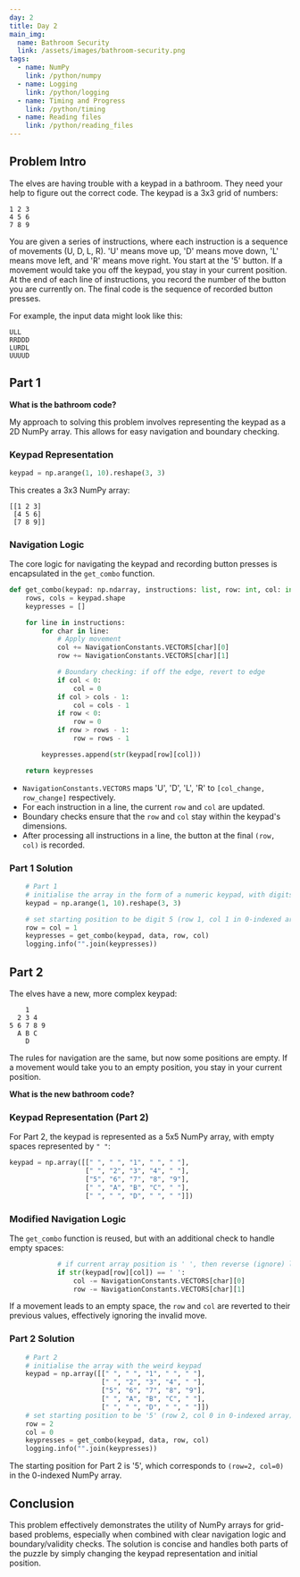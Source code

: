 ```yaml
---
day: 2
title: Day 2
main_img:
  name: Bathroom Security
  link: /assets/images/bathroom-security.png
tags:
  - name: NumPy
    link: /python/numpy
  - name: Logging
    link: /python/logging
  - name: Timing and Progress
    link: /python/timing
  - name: Reading files
    link: /python/reading_files
---
```

## Problem Intro

The elves are having trouble with a keypad in a bathroom. They need your help to figure out the correct code. The keypad is a 3x3 grid of numbers:

```
1 2 3
4 5 6
7 8 9
```

You are given a series of instructions, where each instruction is a sequence of movements (U, D, L, R). 'U' means move up, 'D' means move down, 'L' means move left, and 'R' means move right. You start at the '5' button. If a movement would take you off the keypad, you stay in your current position. At the end of each line of instructions, you record the number of the button you are currently on. The final code is the sequence of recorded button presses.

For example, the input data might look like this:

```text
ULL
RRDDD
LURDL
UUUUD
```

## Part 1

**What is the bathroom code?**

My approach to solving this problem involves representing the keypad as a 2D NumPy array. This allows for easy navigation and boundary checking.

### Keypad Representation

```python
keypad = np.arange(1, 10).reshape(3, 3)
```

This creates a 3x3 NumPy array:

```
[[1 2 3]
 [4 5 6]
 [7 8 9]]
```

### Navigation Logic

The core logic for navigating the keypad and recording button presses is encapsulated in the `get_combo` function.

```python
def get_combo(keypad: np.ndarray, instructions: list, row: int, col: int) -> list:
    rows, cols = keypad.shape
    keypresses = []

    for line in instructions:
        for char in line:
            # Apply movement
            col += NavigationConstants.VECTORS[char][0]
            row += NavigationConstants.VECTORS[char][1]

            # Boundary checking: if off the edge, revert to edge
            if col < 0:
                col = 0
            if col > cols - 1:
                col = cols - 1
            if row < 0:
                row = 0
            if row > rows - 1:
                row = rows - 1

        keypresses.append(str(keypad[row][col]))

    return keypresses
```

-   `NavigationConstants.VECTORS` maps 'U', 'D', 'L', 'R' to `[col_change, row_change]` respectively.
-   For each instruction in a line, the current `row` and `col` are updated.
-   Boundary checks ensure that the `row` and `col` stay within the keypad's dimensions.
-   After processing all instructions in a line, the button at the final `(row, col)` is recorded.

### Part 1 Solution

```python
    # Part 1
    # initialise the array in the form of a numeric keypad, with digits 1-9
    keypad = np.arange(1, 10).reshape(3, 3)

    # set starting position to be digit 5 (row 1, col 1 in 0-indexed array)
    row = col = 1
    keypresses = get_combo(keypad, data, row, col)
    logging.info("".join(keypresses))
```

## Part 2

The elves have a new, more complex keypad:

```
    1
  2 3 4
5 6 7 8 9
  A B C
    D
```

The rules for navigation are the same, but now some positions are empty. If a movement would take you to an empty position, you stay in your current position.

**What is the new bathroom code?**

### Keypad Representation (Part 2)

For Part 2, the keypad is represented as a 5x5 NumPy array, with empty spaces represented by `" "`:

```python
keypad = np.array([[" ", " ", "1", " ", " "],
                   [" ", "2", "3", "4", " "],
                   ["5", "6", "7", "8", "9"],
                   [" ", "A", "B", "C", " "],
                   [" ", " ", "D", " ", " "]])
```

### Modified Navigation Logic

The `get_combo` function is reused, but with an additional check to handle empty spaces:

```python
            # if current array position is ' ', then reverse (ignore) last instruction
            if str(keypad[row][col]) == ' ':
                col -= NavigationConstants.VECTORS[char][0]
                row -= NavigationConstants.VECTORS[char][1]
```

If a movement leads to an empty space, the `row` and `col` are reverted to their previous values, effectively ignoring the invalid move.

### Part 2 Solution

```python
    # Part 2
    # initialise the array with the weird keypad
    keypad = np.array([[" ", " ", "1", " ", " "],
                       [" ", "2", "3", "4", " "],
                       ["5", "6", "7", "8", "9"],
                       [" ", "A", "B", "C", " "],
                       [" ", " ", "D", " ", " "]])
    # set starting position to be '5' (row 2, col 0 in 0-indexed array)
    row = 2
    col = 0
    keypresses = get_combo(keypad, data, row, col)
    logging.info("".join(keypresses))
```

The starting position for Part 2 is '5', which corresponds to `(row=2, col=0)` in the 0-indexed NumPy array.

## Conclusion

This problem effectively demonstrates the utility of NumPy arrays for grid-based problems, especially when combined with clear navigation logic and boundary/validity checks. The solution is concise and handles both parts of the puzzle by simply changing the keypad representation and initial position.